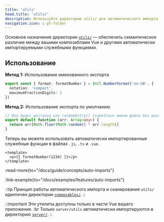 ```yaml
---
title: 'utils'
head.title: 'utils/'
description: Используйте директорию utils/ для автоматического импорта ваших служебных функций во всё приложение.
navigation.icon: i-ph-folder
---
```


Основное назначение директории [`utils/`](/docs/guide/directory-structure/utils) — обеспечить семантическое различие между вашими композаблами Vue и другими автоматически импортируемыми служебными функциями.

## Использование

**Метод 1:** Использование именованного экспорта

```ts twoslash [utils/index.ts]
export const { format: formatNumber } = Intl.NumberFormat('en-GB', {
  notation: 'compact',
  maximumFractionDigits: 1
})
```

**Метод 2:** Использование экспорта по умолчанию

```ts twoslash [utils/random-entry.ts or utils/randomEntry.ts]
// Она будет доступна как randomEntry() (camelCase имени файла без расширения)
export default function (arr: Array<any>) {
  return arr[Math.floor(Math.random() * arr.length)]
}
```

Теперь вы можете использовать автоматически импортированные служебные функции в файлах `.js`, `.ts` и `.vue`.

```vue [app.vue]
<template>
  <p>{{ formatNumber(1234) }}</p>
</template>
```

:read-more{to="/docs/guide/concepts/auto-imports"}

:link-example{to="/docs/examples/features/auto-imports"}

::tip
Принцип работы автоматического импорта и сканирования `utils/` идентичен директории [`composables/`](/docs/guide/directory-structure/composables).
::

::important
Эти утилиты доступны только в части Vue вашего приложения. :br
Только `server/utils` автоматически импортируются в директорию [`server/`](/docs/guide/directory-structure/server#server-utilities).
::
